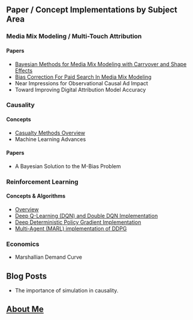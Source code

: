 ## Paper / Concept Implementations by Subject Area

### Media Mix Modeling / Multi-Touch Attribution

#### Papers
* [Bayesian Methods for Media Mix Modeling with Carryover and Shape Effects](https://cloud36.github.io/christhinks/carryover_and_shape_effects/) 
* [Bias Correction For Paid Search In Media Mix Modeling](https://cloud36.github.io/christhinks/bias_correction_paid_search/)
* Near Impressions for Observational Causal Ad Impact
* Toward Improving Digital Attribution Model Accuracy

### Causality
#### Concepts
* [Casualty Methods Overview](https://cloud36.github.io/christhinks/causality_overview/)
* Machine Learning Advances

#### Papers
* A Bayesian Solution to the M-Bias Problem

### Reinforcement Learning
#### Concepts & Algorithms
* [Overview](https://cloud36.github.io/christhinks/rl_overview/)
* [Deep Q-Learning (DQN) and Double DQN Implementation](https://github.com/cloud36/navigation_drlnd/blob/master/report.md)
* [Deep Deterministic Policy Gradient Implementation](https://github.com/cloud36/continuous-control-rl/blob/master/report.md)
* [Multi-Agent (MARL) implementation of DDPG](https://github.com/cloud36/marl-tennis-/blob/master/report.md)

### Economics 
* Marshallian Demand Curve

## Blog Posts
* The importance of simulation in causality. 

## [About Me](https://cloud36.github.io/christhinks/aboutme/)


